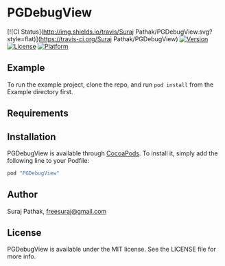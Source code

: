 # PGDebugView

[![CI Status](http://img.shields.io/travis/Suraj Pathak/PGDebugView.svg?style=flat)](https://travis-ci.org/Suraj Pathak/PGDebugView)
[![Version](https://img.shields.io/cocoapods/v/PGDebugView.svg?style=flat)](http://cocoapods.org/pods/PGDebugView)
[![License](https://img.shields.io/cocoapods/l/PGDebugView.svg?style=flat)](http://cocoapods.org/pods/PGDebugView)
[![Platform](https://img.shields.io/cocoapods/p/PGDebugView.svg?style=flat)](http://cocoapods.org/pods/PGDebugView)

## Example

To run the example project, clone the repo, and run `pod install` from the Example directory first.

## Requirements

## Installation

PGDebugView is available through [CocoaPods](http://cocoapods.org). To install
it, simply add the following line to your Podfile:

```ruby
pod "PGDebugView"
```

## Author

Suraj Pathak, freesuraj@gmail.com

## License

PGDebugView is available under the MIT license. See the LICENSE file for more info.
